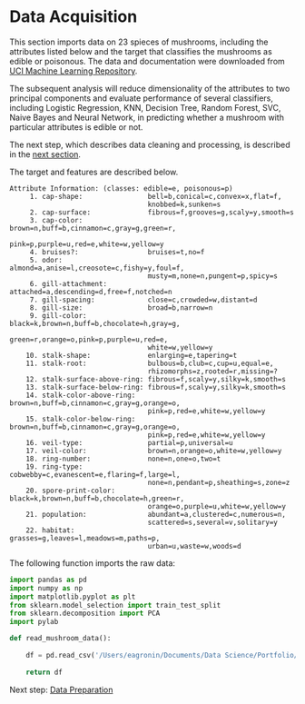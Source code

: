 # Data Acquisition

This section imports data on 23 spieces of mushrooms, including the attributes listed below and the target that classifies the mushrooms as edible or poisonous.
The data and documentation were downloaded from [UCI Machine Learning Repository](https://archive.ics.uci.edu/ml/datasets/mushroom).

The subsequent analysis will reduce dimensionality of the attributes to two principal components and evaluate performance of several classifiers, including Logistic Regression, KNN, Decision Tree, Random Forest, SVC, Naive Bayes and Neural Network, in predicting whether a mushroom with particular attributes is edible or not.

The next step, which describes data cleaning and processing, is described in the [next section](https://eagronin.github.io/mushroom-classification-prepare).

The target and features are described below.

```
Attribute Information: (classes: edible=e, poisonous=p)
     1. cap-shape:                bell=b,conical=c,convex=x,flat=f,
                                  knobbed=k,sunken=s
     2. cap-surface:              fibrous=f,grooves=g,scaly=y,smooth=s
     3. cap-color:                brown=n,buff=b,cinnamon=c,gray=g,green=r,
                                  pink=p,purple=u,red=e,white=w,yellow=y
     4. bruises?:                 bruises=t,no=f
     5. odor:                     almond=a,anise=l,creosote=c,fishy=y,foul=f,
                                  musty=m,none=n,pungent=p,spicy=s
     6. gill-attachment:          attached=a,descending=d,free=f,notched=n
     7. gill-spacing:             close=c,crowded=w,distant=d
     8. gill-size:                broad=b,narrow=n
     9. gill-color:               black=k,brown=n,buff=b,chocolate=h,gray=g,
                                  green=r,orange=o,pink=p,purple=u,red=e,
                                  white=w,yellow=y
    10. stalk-shape:              enlarging=e,tapering=t
    11. stalk-root:               bulbous=b,club=c,cup=u,equal=e,
                                  rhizomorphs=z,rooted=r,missing=?
    12. stalk-surface-above-ring: fibrous=f,scaly=y,silky=k,smooth=s
    13. stalk-surface-below-ring: fibrous=f,scaly=y,silky=k,smooth=s
    14. stalk-color-above-ring:   brown=n,buff=b,cinnamon=c,gray=g,orange=o,
                                  pink=p,red=e,white=w,yellow=y
    15. stalk-color-below-ring:   brown=n,buff=b,cinnamon=c,gray=g,orange=o,
                                  pink=p,red=e,white=w,yellow=y
    16. veil-type:                partial=p,universal=u
    17. veil-color:               brown=n,orange=o,white=w,yellow=y
    18. ring-number:              none=n,one=o,two=t
    19. ring-type:                cobwebby=c,evanescent=e,flaring=f,large=l,
                                  none=n,pendant=p,sheathing=s,zone=z
    20. spore-print-color:        black=k,brown=n,buff=b,chocolate=h,green=r,
                                  orange=o,purple=u,white=w,yellow=y
    21. population:               abundant=a,clustered=c,numerous=n,
                                  scattered=s,several=v,solitary=y
    22. habitat:                  grasses=g,leaves=l,meadows=m,paths=p,
                                  urban=u,waste=w,woods=d
```

The following function imports the raw data:

```python
import pandas as pd
import numpy as np
import matplotlib.pyplot as plt
from sklearn.model_selection import train_test_split
from sklearn.decomposition import PCA
import pylab

def read_mushroom_data():
    
    df = pd.read_csv('/Users/eagronin/Documents/Data Science/Portfolio/Project Data/mushrooms.csv')
    
    return df
``` 

Next step: [Data Preparation](https://eagronin.github.io/mushroom-classification-prepare)
